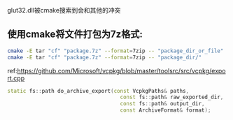 glut32.dll被cmake搜索到会和其他的冲突

## 使用cmake将文件打包为7z格式:
```sh
cmake -E tar "cf" "package.7z" --format=7zip -- "package_dir_or_file"
cmake -E tar "cf" "package.7z" --format=7zip -- "package_dir/"
```

ref:https://github.com/Microsoft/vcpkg/blob/master/toolsrc/src/vcpkg/export.cpp
```cpp
static fs::path do_archive_export(const VcpkgPaths& paths,
                                    const fs::path& raw_exported_dir,
                                    const fs::path& output_dir,
                                    const ArchiveFormat& format);
```
